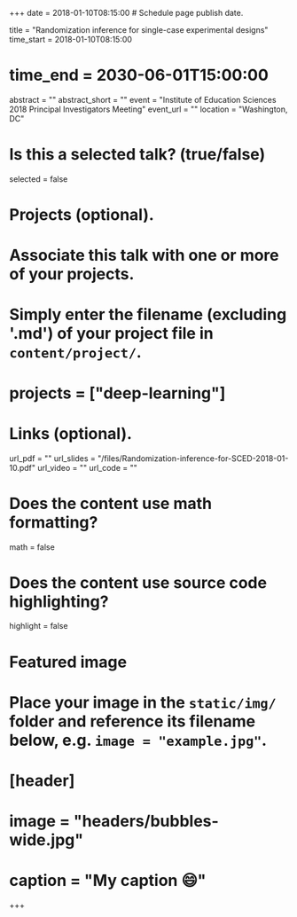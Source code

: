+++
date = 2018-01-10T08:15:00  # Schedule page publish date.

title = "Randomization inference for single-case experimental designs"
time_start = 2018-01-10T08:15:00
# time_end = 2030-06-01T15:00:00
abstract = ""
abstract_short = ""
event = "Institute of Education Sciences 2018 Principal Investigators Meeting"
event_url = ""
location = "Washington, DC"

# Is this a selected talk? (true/false)
selected = false

# Projects (optional).
#   Associate this talk with one or more of your projects.
#   Simply enter the filename (excluding '.md') of your project file in `content/project/`.
# projects = ["deep-learning"]

# Links (optional).
url_pdf = ""
url_slides = "/files/Randomization-inference-for-SCED-2018-01-10.pdf"
url_video = ""
url_code = ""

# Does the content use math formatting?
math = false

# Does the content use source code highlighting?
highlight = false

# Featured image
# Place your image in the `static/img/` folder and reference its filename below, e.g. `image = "example.jpg"`.
# [header]
# image = "headers/bubbles-wide.jpg"
# caption = "My caption :smile:"

+++

